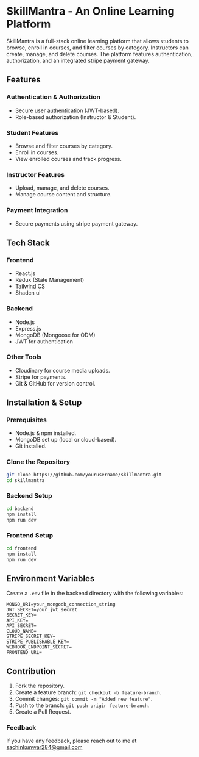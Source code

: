 # SkillMantra - An Online Learning Platform

SkillMantra is a full-stack online learning platform that allows students to browse, enroll in courses, and filter courses by category. Instructors can create, manage, and delete courses. The platform features authentication, authorization, and an integrated stripe payment gateway.

## Features

### Authentication & Authorization
- Secure user authentication (JWT-based).
- Role-based authorization (Instructor & Student).

### Student Features
- Browse and filter courses by category.
- Enroll in courses.
- View enrolled courses and track progress.

### Instructor Features
- Upload, manage, and delete courses.
- Manage course content and structure.

### Payment Integration
- Secure payments using stripe payment gateway.

## Tech Stack

### Frontend
- React.js
- Redux (State Management)
- Tailwind CS
- Shadcn ui

### Backend
- Node.js
- Express.js
- MongoDB (Mongoose for ODM)
- JWT for authentication

### Other Tools
- Cloudinary for course media uploads.
- Stripe for payments.
- Git & GitHub for version control.

## Installation & Setup

### Prerequisites
- Node.js & npm installed.
- MongoDB set up (local or cloud-based).
- Git installed.

### Clone the Repository
```sh
git clone https://github.com/yourusername/skillmantra.git
cd skillmantra
```

### Backend Setup
```sh
cd backend
npm install
npm run dev
```

### Frontend Setup
```sh
cd frontend
npm install
npm run dev
```

## Environment Variables
Create a `.env` file in the backend directory with the following variables:
```env
MONGO_URI=your_mongodb_connection_string
JWT_SECRET=your_jwt_secret
SECRET_KEY=
API_KEY=
API_SECRET=
CLOUD_NAME=
STRIPE_SECRET_KEY=
STRIPE_PUBLISHABLE_KEY=
WEBHOOK_ENDPOINT_SECRET=
FRONTEND_URL=
```

## Contribution
1. Fork the repository.
2. Create a feature branch: `git checkout -b feature-branch`.
3. Commit changes: `git commit -m "Added new feature"`.
4. Push to the branch: `git push origin feature-branch`.
5. Create a Pull Request.

### Feedback
If you have any feedback, please reach out to me at sachinkunwar284@gmail.com